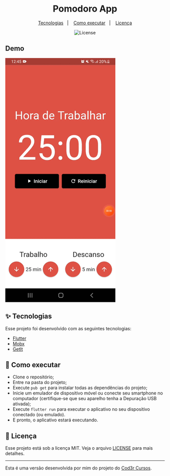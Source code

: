 <h1 align="center">Pomodoro App</h1>

<p align="center">
  <a href="#-tecnologias">Tecnologias</a>&nbsp;&nbsp;&nbsp;|&nbsp;&nbsp;&nbsp;
  <a href="#-como-executar">Como executar</a>&nbsp;&nbsp;&nbsp;|&nbsp;&nbsp;&nbsp;
  <a href="#-licença">Licença</a>
</p>

<p align="center">
  <img alt="License" src="https://img.shields.io/static/v1?label=license&message=MIT&color=FF0000&labelColor=000000">
</p>

## Demo

<img src=".github/pomodoro.gif"/>

## ✨ Tecnologias

Esse projeto foi desenvolvido com as seguintes tecnologias:

- [Flutter](https://docs.flutter.dev/get-started/install)
- [Mobx](https://pub.dev/packages/mobx)
- [GetIt](https://pub.dev/packages/get_it)

## 🚀 Como executar

- Clone o repositório;
- Entre na pasta do projeto;
- Execute `pub get` para instalar todas as dependências do projeto;
- Inicie um emulador de dispositivo móvel ou conecte seu smartphone no computador (certifique-se que seu aparelho tenha a Depuração USB ativada);
- Execute `flutter run` para executar o aplicativo no seu dispositivo conectado (ou emulado).
- E pronto, o aplicativo estará executando.

## 📄 Licença

Esse projeto está sob a licença MIT. Veja o arquivo [LICENSE](LICENSE) para mais detalhes.

---

Esta é uma versão desenvolvida por mim do projeto do [Cod3r Cursos](https://youtu.be/LeRjIY4n2Vk).
